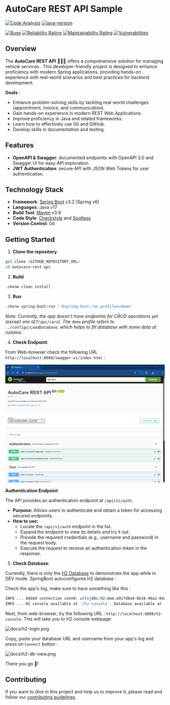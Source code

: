 # AutoCare REST API Sample

[![Code Analysis](https://github.com/firasrg/auto-care/actions/workflows/code-analysis.yaml/badge.svg)](https://github.com/firasrg/auto-care/actions/workflows/code-analysis.yaml)
[![java-version](https://img.shields.io/badge/Java-17-f0fc03)](https://img.shields.io/badge/Java-17-f0fc03)

[![Bugs](https://sonarcloud.io/api/project_badges/measure?project=firasrg_autocare-rest-api&metric=bugs)](https://sonarcloud.io/summary/new_code?id=firasrg_autocare-rest-api)
[![Reliability Rating](https://sonarcloud.io/api/project_badges/measure?project=firasrg_autocare-rest-api&metric=reliability_rating)](https://sonarcloud.io/summary/new_code?id=firasrg_autocare-rest-api)
[![Maintainability Rating](https://sonarcloud.io/api/project_badges/measure?project=firasrg_autocare-rest-api&metric=sqale_rating)](https://sonarcloud.io/summary/new_code?id=firasrg_autocare-rest-api)
[![Vulnerabilities](https://sonarcloud.io/api/project_badges/measure?project=firasrg_autocare-rest-api&metric=vulnerabilities)](https://sonarcloud.io/summary/new_code?id=firasrg_autocare-rest-api)

## Overview

The **AutoCare REST API** 🚗🧑‍🔧  offers a comprehensive solution for managing vehicle services . This developer-friendly project is designed to enhance proficiency with modern Spring applications, providing hands-on experience with real-world scenarios and best practices for backend development.

**Goals** :

- Enhance problem-solving skills by tackling real-world challenges (appointment, invoice, and communication).
- Gain hands-on experience in modern REST Web Applications.
- Improve proficiency in Java and related frameworks.
- Learn how to effectively use Git and GitHub.
- Develop skills in documentation and testing.

## Features

- **OpenAPI & Swagger**: documented endpoints with OpenAPI 3.0 and Swagger UI for easy API exploration.
- **JWT Authentication**: secure API with JSON Web Tokens for user authentication.

## Technology Stack

- **Framework**: [Spring Boot](https://docs.spring.io/spring-boot/index.html) v3.2 (Spring v6)
- **Languages**: Java v17
- **Build Tool**: [Maven](https://maven.apache.org/) v3.9
- **Code Style**: [Checkstyle](https://checkstyle.sourceforge.io/) and [Spotless](https://github.com/diffplug/spotless)
- **Version Control**: Git

## Getting Started

1. **Clone the repository**

```bash
git clone <GITHUB_REPOSITORY_URL>
cd autocare-rest-api
```

2. **Build**
```bash 
./mvnw clean install
```

3. **Run**
```bash
./mvnw spring-boot:run "-Dspring-boot.run.profiles=demo"
```
_Note: Currently, the app doesn't have endpoints for CRUD operations yet (except one `GET/api/cars`). The `demo` profile refers to `../configs/LoadDatabase`, which helps to fill database with some data at runtime._

4. **Check Endpoint**:

From Web-browser check the following URL `http://localhost:8080/swagger-ui/index.html` :

![img.png](docs/demo-swagger-ui.png)

**Authentication Endpoint**

The API provides an authentication endpoint at `/api/v1/auth`.

- **Purpose:** Allows users to authenticate and obtain a token for accessing secured endpoints.
- **How to use:**
    - Locate the `/api/v1/auth` endpoint in the list.
    - Expand the endpoint to view its details and try it out.
    - Provide the required credentials (e.g., username and password) in the request body.
    - Execute the request to receive an authentication token in the response.


5. **Check Database**:

Currently, there is only the [H2 Database](https://www.h2database.com/html/main.html) to demonstrate the app while in DEV mode. SpringBoot autoconfigures H2 database :

Check the app's log, make sure to have something like this :
```bash
INFO ... Added connection conn0: url=jdbc:h2:mem:a917d8a4-bb16-46a1-84a4-f59d60f01ca8 user=SA
INFO ... H2 console available at '/h2-console'. Database available at 'jdbc:h2:mem:a917d8a4-bb16-46a1-84a4-f59d60f01ca8'
```

Next, from web-browser, try the following URL : `http://localhost:8080/h2-console`. This will take you to H2 console webpage: 

![docs/h2-login.png](docs/h2-login.png)

Copy, paste your database URL and username from your app's log and press on `Connect` button :

![docs/h2-db-view.png](docs/h2-db-view.png)

There you go 🎉!

## Contributing 

If you want to dive in this project and help us to improve it, please read and follow our [contributing guidelines](./CONTRIBUTING.md).
